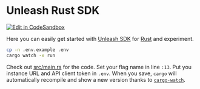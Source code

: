 # Unleash Rust SDK

[![Edit in CodeSandbox](https://codesandbox.io/static/img/play-codesandbox.svg)](https://codesandbox.io/s/github/Unleash/unleash-sdk-examples/tree/main/Rust)

Here you can easily get started with [Unleash SDK](https://github.com/Unleash/unleash-client-rust) for [Rust](https://www.rust-lang.org/) and experiment.

```sh
cp -n .env.example .env
cargo watch -x run
```

Check out [src/main.rs](./src/main.rs) for the code. Set your flag name in line `:13`. Put you instance URL and API client token in `.env`. When you save, `cargo` will automatically recompile and show a new version thanks to [`cargo-watch`](https://crates.io/crates/cargo-watch).
